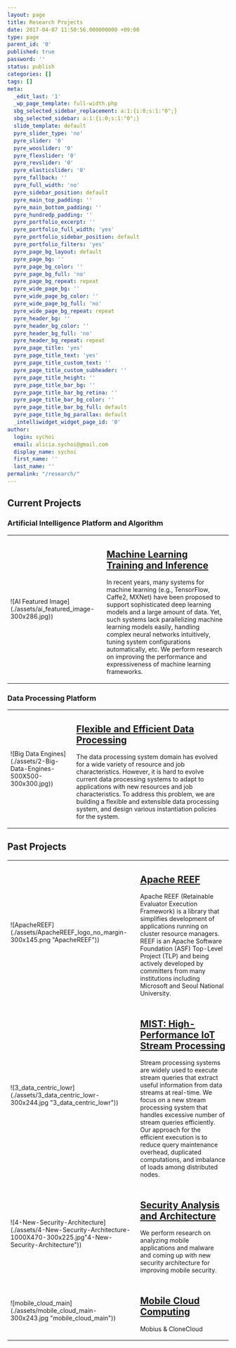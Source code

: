 ```yaml
---
layout: page
title: Research Projects
date: 2017-04-07 11:50:56.000000000 +09:00
type: page
parent_id: '0'
published: true
password: ''
status: publish
categories: []
tags: []
meta:
  _edit_last: '1'
  _wp_page_template: full-width.php
  sbg_selected_sidebar_replacement: a:1:{i:0;s:1:"0";}
  sbg_selected_sidebar: a:1:{i:0;s:1:"0";}
  slide_template: default
  pyre_slider_type: 'no'
  pyre_slider: '0'
  pyre_wooslider: '0'
  pyre_flexslider: '0'
  pyre_revslider: '0'
  pyre_elasticslider: '0'
  pyre_fallback: ''
  pyre_full_width: 'no'
  pyre_sidebar_position: default
  pyre_main_top_padding: ''
  pyre_main_bottom_padding: ''
  pyre_hundredp_padding: ''
  pyre_portfolio_excerpt: ''
  pyre_portfolio_full_width: 'yes'
  pyre_portfolio_sidebar_position: default
  pyre_portfolio_filters: 'yes'
  pyre_page_bg_layout: default
  pyre_page_bg: ''
  pyre_page_bg_color: ''
  pyre_page_bg_full: 'no'
  pyre_page_bg_repeat: repeat
  pyre_wide_page_bg: ''
  pyre_wide_page_bg_color: ''
  pyre_wide_page_bg_full: 'no'
  pyre_wide_page_bg_repeat: repeat
  pyre_header_bg: ''
  pyre_header_bg_color: ''
  pyre_header_bg_full: 'no'
  pyre_header_bg_repeat: repeat
  pyre_page_title: 'yes'
  pyre_page_title_text: 'yes'
  pyre_page_title_custom_text: ''
  pyre_page_title_custom_subheader: ''
  pyre_page_title_height: ''
  pyre_page_title_bar_bg: ''
  pyre_page_title_bar_bg_retina: ''
  pyre_page_title_bar_bg_color: ''
  pyre_page_title_bar_bg_full: default
  pyre_page_title_bg_parallax: default
  _intelliwidget_widget_page_id: '0'
author:
  login: sychoi
  email: alicia.sychoi@gmail.com
  display_name: sychoi
  first_name: ''
  last_name: ''
permalink: "/research/"
---
```

<h2>Current Projects</h2>

<h3>Artificial Intelligence Platform and Algorithm</h3>

<table>

<tbody>

<tr>

<td class="first">![AI Featured Image](./assets/ai_featured_image-300x286.jpg))</td>

<td>

## [Machine Learning Training and Inference](http://spl.snu.ac.kr/portfolio-items/artificial-intelligence-platform/)

In recent years, many systems for machine learning (e.g., TensorFlow, Caffe2, MXNet) have been proposed to support sophisticated deep learning models and a large amount of data. Yet, such systems lack parallelizing machine learning models easily, handling complex neural networks intuitively, tuning system configurations automatically, etc. We perform research on improving the performance and expressiveness of machine learning frameworks.

</td>

</tr>

</tbody>

</table>

<h3>Data Processing Platform</h3>

<table>

<tbody>

<tr>

<td class="first">
  ![Big Data Engines](./assets/2-Big-Data-Engines-500X500-300x300.jpg))
</td>

<td class="second">

## [Flexible and Efficient Data Processing](http://spl.snu.ac.kr/portfolio-items/big-data-processing/)

The data processing system domain has evolved for a wide variety of resource and job characteristics. However, it is hard to evolve current data processing systems to adapt to applications with new resources and job characteristics. To address this problem, we are building a flexible and extensible data processing system, and design various instantiation policies for the system.

</td>

</tr>

</tbody>

</table>






<h2>Past Projects</h2>

<table>

<tbody>

<tr>

<td class="first">![ApacheREEF](./assets/ApacheREEF_logo_no_margin-300x145.png "ApacheREEF"))</td>

<td class="second">

## [Apache REEF](http://spl.snu.ac.kr/portfolio-items/apache-reef/)

Apache REEF (Retainable Evaluator Execution Framework) is a library that simplifies development of applications running on cluster resource managers. REEF is an Apache Software Foundation (ASF) Top-Level Project (TLP) and being actively developed by committers from many institutions including Microsoft and Seoul National University.

</td>

</tr>

<tr>

<td>![3_data_centric_lowr](./assets/3_data_centric_lowr-300x244.jpg "3_data_centric_lowr"))</td>

<td>

## [MIST: High-Performance IoT Stream Processing](http://spl.snu.ac.kr/portfolio-items/stream-processing/)

Stream processing systems are widely used to execute stream queries that extract useful information from data streams at real-time. We focus on a new stream processing system that handles excessive number of stream queries efficiently. Our approach for the efficient execution is to reduce query maintenance overhead, duplicated computations, and imbalance of loads among distributed nodes.

</td>

</tr>

<tr>

<td class="first">![4-New-Security-Architecture](./assets/4-New-Security-Architecture-1000X470-300x225.jpg"4-New-Security-Architecture"))</td>

<td class="second">

## [Security Analysis and Architecture](http://spl.snu.ac.kr/portfolio-items/security-analysis-and-architecture/)

We perform research on analyzing mobile applications and malware and coming up with new security architecture for improving mobile security.

</td>

</tr>

<tr>

<td class="first">![mobile_cloud_main](./assets/mobile_cloud_main-300x243.jpg "mobile_cloud_main"))</td>

<td class="second">

## [Mobile Cloud Computing](http://spl.snu.ac.kr/portfolio-items/mobius-unified-messaging-and-data-serving-for-mobile-apps/)

Mobius & CloneCloud

</td>

</tr>

</tbody>

</table>
